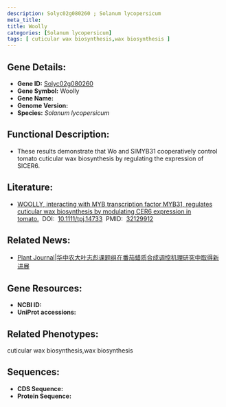 ```yaml
---
description: Solyc02g080260 ; Solanum lycopersicum
meta_title:
title: Woolly
categories: [Solanum lycopersicum]
tags: [ cuticular wax biosynthesis,wax biosynthesis ]
---
```


## Gene Details:
- **Gene ID:**	[Solyc02g080260]()
- **Gene Symbol:** Woolly
- **Gene Name:** 
- **Genome Version:** []()
- **Species:** *Solanum lycopersicum*

## Functional Description:
   - These results demonstrate that Wo and SlMYB31 cooperatively control tomato cuticular wax biosynthesis by regulating the expression of SlCER6.

## Literature:
   - [WOOLLY, interacting with MYB transcription factor MYB31, regulates cuticular wax biosynthesis by modulating CER6 expression in tomato.]( https://onlinelibrary.wiley.com/doi/10.1111/tpj.14733)&nbsp;&nbsp;DOI:&nbsp;&nbsp;[10.1111/tpj.14733](https://onlinelibrary.wiley.com/doi/10.1111/tpj.14733)&nbsp;&nbsp;PMID:&nbsp;&nbsp;[32129912](https://pubmed.ncbi.nlm.nih.gov/32129912/)

## Related News:
   - [Plant Journal|华中农大叶志彪课题组在番茄蜡质合成调控机理研究中取得新进展](https://mp.weixin.qq.com/s?__biz=Mzg3MDEwNDEyMg==&mid=2247487631&idx=2&sn=c2399e536591b1c195fcc189e523a13d&chksm=ce93bddaf9e434cc515ec4ac3a966e929465d53a64833b6aec95f1b3d556798e9533deb057a4&scene=27#wechat_redirect)

## Gene Resources:
- **NCBI ID:** [](https://www.ncbi.nlm.nih.gov/gene/?term=)
- **UniProt accessions:** [](https://www.uniprot.org/uniprotkb//entry)

## Related Phenotypes:
cuticular wax biosynthesis,wax biosynthesis

## Sequences:
- **CDS Sequence:**
- **Protein Sequence:**
